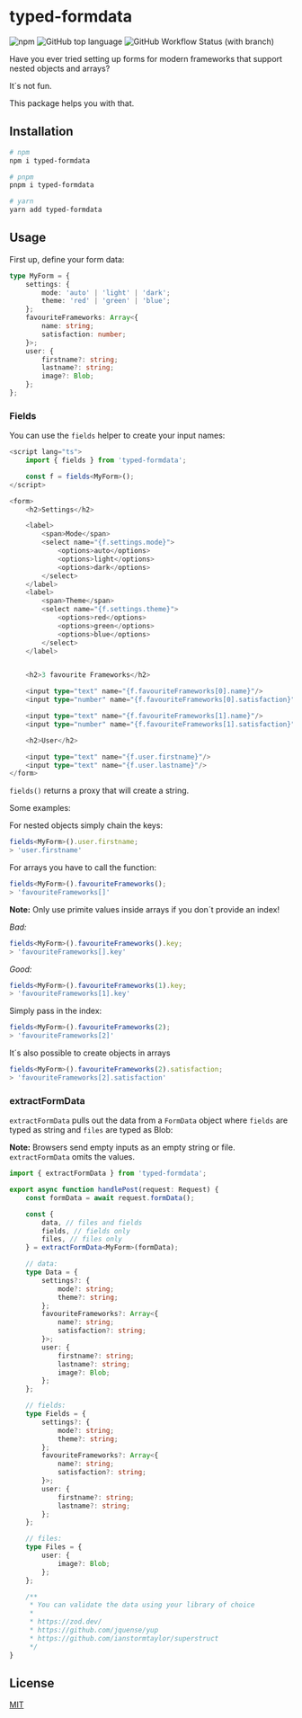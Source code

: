 # typed-formdata

![npm](https://img.shields.io/npm/v/typed-formdata)
![GitHub top language](https://img.shields.io/github/languages/top/david-plugge/typed-formdata)
![GitHub Workflow Status (with branch)](https://img.shields.io/github/actions/workflow/status/david-plugge/typed-formdata/main.yaml?branch=main)

Have you ever tried setting up forms for modern frameworks that support nested objects and arrays?

It´s not fun.

This package helps you with that.

## Installation

```bash
# npm
npm i typed-formdata

# pnpm
pnpm i typed-formdata

# yarn
yarn add typed-formdata
```

## Usage

First up, define your form data:

```ts
type MyForm = {
    settings: {
        mode: 'auto' | 'light' | 'dark';
        theme: 'red' | 'green' | 'blue';
    };
    favouriteFrameworks: Array<{
        name: string;
        satisfaction: number;
    }>;
    user: {
        firstname?: string;
        lastname?: string;
        image?: Blob;
    };
};
```

### Fields

You can use the `fields` helper to create your input names:

```ts
<script lang="ts">
    import { fields } from 'typed-formdata';

    const f = fields<MyForm>();
</script>

<form>
    <h2>Settings</h2>

    <label>
        <span>Mode</span>
        <select name="{f.settings.mode}">
            <options>auto</options>
            <options>light</options>
            <options>dark</options>
        </select>
    </label>
    <label>
        <span>Theme</span>
        <select name="{f.settings.theme}">
            <options>red</options>
            <options>green</options>
            <options>blue</options>
        </select>
    </label>


    <h2>3 favourite Frameworks</h2>

    <input type="text" name="{f.favouriteFrameworks[0].name}"/>
    <input type="number" name="{f.favouriteFrameworks[0].satisfaction}"/>

    <input type="text" name="{f.favouriteFrameworks[1].name}"/>
    <input type="number" name="{f.favouriteFrameworks[1].satisfaction}"/>

    <h2>User</h2>

    <input type="text" name="{f.user.firstname}"/>
    <input type="text" name="{f.user.lastname}"/>
</form>
```

`fields()` returns a proxy that will create a string.

Some examples:

For nested objects simply chain the keys:

```ts
fields<MyForm>().user.firstname;
> 'user.firstname'
```

For arrays you have to call the function:

```ts
fields<MyForm>().favouriteFrameworks();
> 'favouriteFrameworks[]'
```

**Note:**
Only use primite values inside arrays if you don´t provide an index!

_Bad:_

```ts
fields<MyForm>().favouriteFrameworks().key;
> 'favouriteFrameworks[].key'
```

_Good:_

```ts
fields<MyForm>().favouriteFrameworks(1).key;
> 'favouriteFrameworks[1].key'
```

Simply pass in the index:

```ts
fields<MyForm>().favouriteFrameworks(2);
> 'favouriteFrameworks[2]'
```

It´s also possible to create objects in arrays

```ts
fields<MyForm>().favouriteFrameworks(2).satisfaction;
> 'favouriteFrameworks[2].satisfaction'
```

### extractFormData

`extractFormData` pulls out the data from a `FormData` object where `fields` are typed as string and `files` are typed as Blob:

**Note:**
Browsers send empty inputs as an empty string or file. `extractFormData` omits the values.

```ts
import { extractFormData } from 'typed-formdata';

export async function handlePost(request: Request) {
    const formData = await request.formData();

    const {
        data, // files and fields
        fields, // fields only
        files, // files only
    } = extractFormData<MyForm>(formData);

    // data:
    type Data = {
        settings?: {
            mode?: string;
            theme?: string;
        };
        favouriteFrameworks?: Array<{
            name?: string;
            satisfaction?: string;
        }>;
        user: {
            firstname?: string;
            lastname?: string;
            image?: Blob;
        };
    };

    // fields:
    type Fields = {
        settings?: {
            mode?: string;
            theme?: string;
        };
        favouriteFrameworks?: Array<{
            name?: string;
            satisfaction?: string;
        }>;
        user: {
            firstname?: string;
            lastname?: string;
        };
    };

    // files:
    type Files = {
        user: {
            image?: Blob;
        };
    };

    /**
     * You can validate the data using your library of choice
     *
     * https://zod.dev/
     * https://github.com/jquense/yup
     * https://github.com/ianstormtaylor/superstruct
     */
}
```

## License

[MIT](https://github.com/david-plugge/typed-formdata/blob/main/LICENSE)

